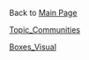 Back to [Main Page](https://github.com/jsachs802/research_overview/blob/main/README.md)

[Topic_Communities](https://communications-project.s3.us-east-2.amazonaws.com/para_embedding_visualization_with_labels.html)

[Boxes_Visual](https://communications-project.s3.us-east-2.amazonaws.com/para_embedding_visualization_with_boxes.html)
